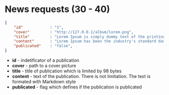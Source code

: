# News requests (30 - 40)

```` json
{
    "id"            : "1",
    "cover"         : "http://127.0.0.1/album/lorem.png",
    "title"         : "Lorem Ipsum is simply dummy text of the printing",
    "content"       : "Lorem Ipsum has been the industry's standard dummy text",
    "publicated"    : "false",
}
````

- **id** - indetificator of a publication
- **cover** - path to a cover picture
- **title** - title of publication which is limited by 98 bytes
- **content** - text of the publication. There is not limitation. The text is formated with Markdown style
- **publicated** - flag which defines if the publication is publicated